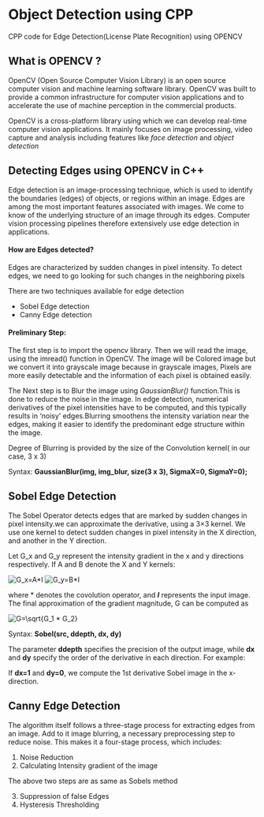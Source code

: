 # Object Detection using CPP
CPP code for Edge Detection(License Plate Recognition) using OPENCV
## What is OPENCV ?
OpenCV (Open Source Computer Vision Library) is an open source computer vision and machine learning software library. OpenCV was built to provide a common infrastructure for computer vision applications and to accelerate the use of machine perception in the commercial products.

OpenCV is a cross-platform library using which we can develop real-time computer vision applications. It mainly focuses on image processing, video capture and analysis including features like _face detection_ and _object detection_

## Detecting Edges using OPENCV in C++
Edge detection is an image-processing technique, which is used to identify the boundaries (edges) of objects, or regions within an image. Edges are among the most important features associated with images. We come to know of the underlying structure of an image through its edges. Computer vision processing pipelines therefore extensively use edge detection in applications.
#### How are Edges detected? 
Edges are characterized by sudden changes in pixel intensity. To detect edges, we need to go looking for such changes in the neighboring pixels

There are two techniques available for edge detection
- Sobel Edge detection
- Canny Edge detection

#### Preliminary Step:
The first step is to import the opencv library. Then we will read the image, using the imread() function in OpenCV. The image will be Colored image but we convert it into grayscale image because in grayscale images, Pixels are more easily detectable and the information of each pixel is obtained easily.

The Next step is to Blur the image using _GaussianBlur()_ function.This is done  to reduce the noise in the image. In edge detection, numerical derivatives of the pixel intensities have to be computed, and this typically results in ‘noisy’ edges.Blurring smoothens the intensity variation near the edges, making it easier to identify the predominant edge structure within the image. 

Degree of Blurring is provided by the size of the Convolution kernel( in our case, 3 x 3)

Syntax: **GaussianBlur(img, img_blur, size(3 x 3), SigmaX=0, SigmaY=0);**

## Sobel Edge Detection
The Sobel Operator detects edges that are marked by sudden changes in pixel intensity.we can approximate the derivative, using a 3×3 kernel. We use one kernel to detect sudden changes in pixel intensity in the X direction, and another in the Y direction.

 Let G_x and G_y represent the intensity gradient in the x and y directions respectively. If A and B denote the X and Y kernels:
 
 <img src="https://latex.codecogs.com/png.latex?G_x=A*I" title="G_x=A*I" />
 
 <img src="https://latex.codecogs.com/png.latex?G_y=B*I" title="G_y=B*I" />
 
 where * denotes the covolution operator, and _**I**_ represents the input image.
 The final approximation of the gradient magnitude, G can be computed as 
 
<img src="https://latex.codecogs.com/png.latex?G=\sqrt{G_1&space;*&space;G_2}" title="G=\sqrt{G_1 * G_2}" />

Syntax: **Sobel(src, ddepth, dx, dy)**

The parameter **ddepth** specifies the precision of the output image, while **dx** and **dy** specify the order of the derivative in each direction. For example:

 If **dx=1** and **dy=0**, we compute the 1st derivative Sobel image in the x-direction.
 
 ## Canny Edge Detection
 
 The algorithm itself follows a three-stage process for extracting edges from an image. Add to it image blurring, a necessary preprocessing step to reduce noise. This makes it a four-stage process, which includes:
 1) Noise Reduction
 2) Calculating Intensity gradient of the image
 
 The above two steps are as same as Sobels method 
 
 3) Suppression of false Edges
 4) Hysteresis Thresholding
 
 


